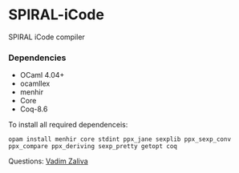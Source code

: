# SPIRAL-iCode #

SPIRAL iCode compiler

### Dependencies ###
* OCaml 4.04+
* ocamllex
* menhir
* Core
* Coq-8.6

To install all required dependenceis:

    opam install menhir core stdint ppx_jane sexplib ppx_sexp_conv ppx_compare ppx_deriving sexp_pretty getopt coq

Questions: [Vadim Zaliva](mailto:vzaliva@cmu.edu)

